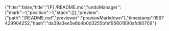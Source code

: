 {"filter":false,"title":"[P] /README.md","undoManager":{"mark":-1,"position":-1,"stack":[]},"preview":{"path":"/README.md","previewer":"previewMarkdown"},"timestamp":1567429904252,"hash":"da39a3ee5e6b4b0d3255bfef95601890afd80709"}